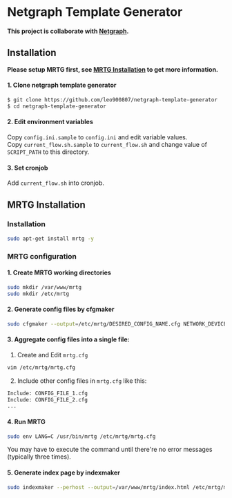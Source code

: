 # Netgraph Template Generator

**This project is collaborate with [Netgraph](https://github.com/leo900807/netgraph).**

## Installation

**Please setup MRTG first, see [MRTG Installation](#mrtg-installation) to get more information.**

#### 1. Clone netgraph template generator

```bash
$ git clone https://github.com/leo900807/netgraph-template-generator
$ cd netgraph-template-generator
```

#### 2. Edit environment variables

Copy `config.ini.sample` to `config.ini` and edit variable values.  
Copy `current_flow.sh.sample` to `current_flow.sh` and change value of `SCRIPT_PATH` to this directory.

#### 3. Set cronjob

Add `current_flow.sh` into cronjob.

## MRTG Installation

### Installation

```bash
sudo apt-get install mrtg -y
```

### MRTG configuration

#### 1. Create MRTG working directories

```bash
sudo mkdir /var/www/mrtg
sudo mkdir /etc/mrtg
```

#### 2. Generate config files by cfgmaker

```bash
sudo cfgmaker --output=/etc/mrtg/DESIRED_CONFIG_NAME.cfg NETWORK_DEVICE_COMMUNITY@NETWORK_DEVICE_IP --snmp-options=:::::SNMP_VERSION --global "WorkDir: /var/www/mrtg/" --global "RunAsDaemon: yes" --global "Options[_]: growright"
```

#### 3. Aggregate config files into a single file:

1. Create and Edit `mrtg.cfg`

```bash
vim /etc/mrtg/mrtg.cfg
```

2. Include other config files in `mrtg.cfg` like this:

```bash
Include: CONFIG_FILE_1.cfg
Include: CONFIG_FILE_2.cfg
...
```

#### 4. Run MRTG

```bash
sudo env LANG=C /usr/bin/mrtg /etc/mrtg/mrtg.cfg
```

You may have to execute the command until there're no error messages (typically three times).

#### 5. Generate index page by indexmaker

```bash
sudo indexmaker --perhost --output=/var/www/mrtg/index.html /etc/mrtg/mrtg.cfg
```
